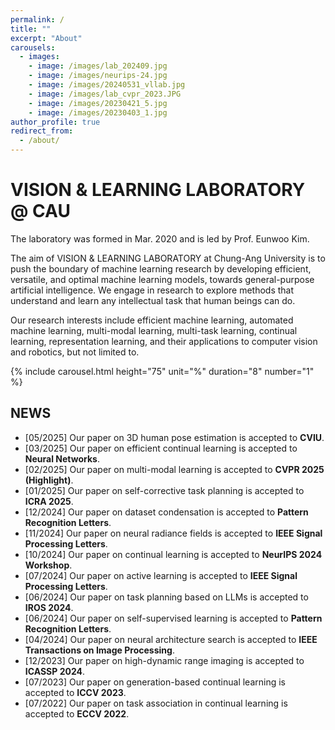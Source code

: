```yaml
---
permalink: /
title: ""
excerpt: "About"
carousels:
  - images:
    - image: /images/lab_202409.jpg
    - image: /images/neurips-24.jpg
    - image: /images/20240531_vllab.jpg
    - image: /images/lab_cvpr_2023.JPG
    - image: /images/20230421_5.jpg
    - image: /images/20230403_1.jpg
author_profile: true
redirect_from: 
  - /about/
---
```




# VISION & LEARNING LABORATORY @ CAU

The laboratory was formed in Mar. 2020 and is led by Prof. Eunwoo Kim.  

The aim of VISION & LEARNING LABORATORY at Chung-Ang University is to push the boundary of machine learning research by developing efficient, versatile, and optimal machine learning models, towards general-purpose artificial intelligence.
We engage in research to explore methods that understand and learn any intellectual task that human beings can do.

Our research interests include efficient machine learning, automated machine learning, multi-modal learning, multi-task learning, continual learning, representation learning, and their applications to computer vision and robotics, but not limited to.

{% include carousel.html height="75" unit="%" duration="8" number="1" %}

## NEWS
* [05/2025] Our paper on 3D human pose estimation is accepted to **CVIU**.
* [03/2025] Our paper on efficient continual learning is accepted to **Neural Networks**.
* [02/2025] Our paper on multi-modal learning is accepted to **CVPR 2025 (Highlight)**.
* [01/2025] Our paper on self-corrective task planning is accepted to **ICRA 2025**.
* [12/2024] Our paper on dataset condensation is accepted to **Pattern Recognition Letters**.
* [11/2024] Our paper on neural radiance fields is accepted to **IEEE Signal Processing Letters**.
* [10/2024] Our paper on continual learning is accepted to **NeurIPS 2024 Workshop**.
* [07/2024] Our paper on active learning is accepted to **IEEE Signal Processing Letters**.
* [06/2024] Our paper on task planning based on LLMs is accepted to **IROS 2024**.
* [06/2024] Our paper on self-supervised learning is accepted to **Pattern Recognition Letters**.
* [04/2024] Our paper on neural architecture search is accepted to **IEEE Transactions on Image Processing**.
* [12/2023] Our paper on high-dynamic range imaging is accepted to **ICASSP 2024**.
* [07/2023] Our paper on generation-based continual learning is accepted to **ICCV 2023**.
* [07/2022] Our paper on task association in continual learning is accepted to **ECCV 2022**.

